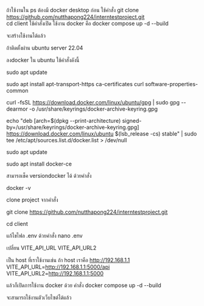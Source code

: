 ถ้าใช้งานใน ps 
ต้องมี docker desktop ก่อน
ใช้คำสั่ง git clone https://github.com/nutthapong224/interntestproject.git  
cd client 
ใช้คำสั่งเปิด ใช้งาน docker คือ docker compose up -d --build 

จะสร้างใช้งานได้แล้ว 


ถ้าติดตั้งผ่าน ubuntu server 22.04 

ลงdocker ใน ubuntu ใช้คำสั่งดังนี้ 

sudo apt update 

sudo apt install apt-transport-https ca-certificates curl software-properties-common

curl -fsSL https://download.docker.com/linux/ubuntu/gpg | sudo gpg --dearmor -o /usr/share/keyrings/docker-archive-keyring.gpg

echo "deb [arch=$(dpkg --print-architecture) signed-by=/usr/share/keyrings/docker-archive-keyring.gpg] https://download.docker.com/linux/ubuntu $(lsb_release -cs) stable" | sudo tee /etc/apt/sources.list.d/docker.list > /dev/null


sudo apt update

sudo apt install docker-ce  

สามารถเช็ค versiondocker ได้ ด้วยคำสั่ง 

docker -v

clone project จากคำสั่ง 

git clone https://github.com/nutthapong224/interntestproject.git 
 
cd client 

แก้ไขไฟล .env  ด้วยคำสั่ง nano .env 

เปลี่ยน 
VITE_API_URL
VITE_API_URL2

เป็น host ที่เราใช้งานเช่น ถ้า host เราคือ http://192.168.1.1
VITE_API_URL=http://192.168.1.1:5000/api  
VITE_API_URL2=http://192.168.1.1:5000 

แล้วก็เปิดการใช้งาน docker 
ด้วย คำสั่ง docker compose up -d --build 

จะสามารถใช้งานตัวเว็บไซต์ได้แล้ว



